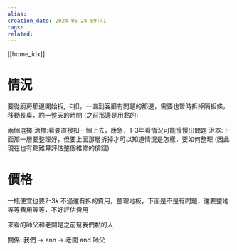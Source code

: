 ```yaml
---  
alias:  
creation_date: 2024-05-24 09:41  
tags: 
related:
---  
```


[[home_idx]]

# 情況
要從廚房那邊開始拆, 卡扣，一直到客廳有問題的那邊，需要也暫時拆掉隔板條，移動長桌，約一整天的時間
(之前那邊是用黏的)

兩個選擇
治標:看要直接扣一個上去，應急，1-3年看情況可能慢慢出問題
治本:下面那一層要整理好，但要上面那層拆掉才可以知道情況是怎樣，要如何整理 (因此現在也有點難算評估整個維修的價錢)

# 價格
一瓶便宜也要2-3k
不過還有拆的費用，整理地板，下面是不是有問題，還要整地等等費用等等，不好評估費用


來看的師父和老闆是之前幫我們黏的人


關係: 我們 -> ann -> 老闆 and 師父


